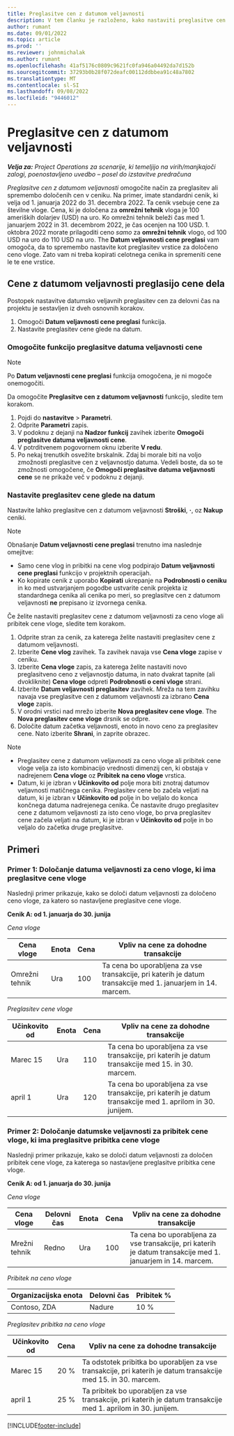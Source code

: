 ```yaml
---
title: Preglasitve cen z datumom veljavnosti
description: V tem članku je razloženo, kako nastaviti preglasitve cen za določene cene v ceniku.
author: rumant
ms.date: 09/01/2022
ms.topic: article
ms.prod: ''
ms.reviewer: johnmichalak
ms.author: rumant
ms.openlocfilehash: 41af5176c0809c9621fc0fa946a04492da7d152b
ms.sourcegitcommit: 37293b0b28f072deafc00112ddbbea91c48a7802
ms.translationtype: MT
ms.contentlocale: sl-SI
ms.lasthandoff: 09/08/2022
ms.locfileid: "9446012"
---
```

# <a name="date-effective-price-overrides"></a>Preglasitve cen z datumom veljavnosti 

_**Velja za:** Project Operations za scenarije, ki temeljijo na virih/manjkajoči zalogi, poenostavljeno uvedbo – posel do izstavitve predračuna_

*Preglasitve cen z datumom veljavnosti* omogočite način za preglasitev ali spremembo določenih cen v ceniku. Na primer, imate standardni cenik, ki velja od 1. januarja 2022 do 31. decembra 2022. Ta cenik vsebuje cene za številne vloge. Cena, ki je določena za **omrežni tehnik** vloga je 100 ameriških dolarjev (USD) na uro. Ko omrežni tehnik beleži čas med 1. januarjem 2022 in 31. decembrom 2022, je čas ocenjen na 100 USD. 1. oktobra 2022 morate prilagoditi ceno *samo* za **omrežni tehnik** vlogo, od 100 USD na uro do 110 USD na uro. The **Datum veljavnosti cene preglasi** vam omogoča, da to spremembo nastavite kot preglasitev vrstice za določeno ceno vloge. Zato vam ni treba kopirati celotnega cenika in spremeniti cene le te ene vrstice.

## <a name="date-effective-price-overrides-for-labor-pricing"></a>Cene z datumom veljavnosti preglasijo cene dela

Postopek nastavitve datumsko veljavnih preglasitev cen za delovni čas na projektu je sestavljen iz dveh osnovnih korakov.

1. Omogoči **Datum veljavnosti cene preglasi** funkcija.
1. Nastavite preglasitev cene glede na datum.

### <a name="enable-the-date-effective-price-overrides-feature"></a>Omogočite funkcijo preglasitve datuma veljavnosti cene

> [!NOTE]
> Po **Datum veljavnosti cene preglasi** funkcija omogočena, je ni mogoče onemogočiti.

Da omogočite **Preglasitve cen z datumom veljavnosti** funkcijo, sledite tem korakom.

1. Pojdi do **nastavitve** \> **Parametri**.
1. Odprite **Parametri** zapis.
1. V podoknu z dejanji na **Nadzor funkcij** zavihek izberite **Omogoči preglasitve datuma veljavnosti cene**.
1. V potrditvenem pogovornem oknu izberite **V redu**.
1. Po nekaj trenutkih osvežite brskalnik. Zdaj bi morale biti na voljo zmožnosti preglasitve cen z veljavnostjo datuma. Vedeli boste, da so te zmožnosti omogočene, če **Omogoči preglasitve datuma veljavnosti cene** se ne prikaže več v podoknu z dejanji.

### <a name="set-up-a-date-effective-price-override"></a>Nastavite preglasitev cene glede na datum

Nastavite lahko preglasitve cen z datumom veljavnosti **Stroški**, **·**, oz **Nakup** ceniki.

> [!NOTE]
>Obnašanje **Datum veljavnosti cene preglasi** trenutno ima naslednje omejitve:
>
> - Samo cene vlog in pribitki na cene vlog podpirajo **Datum veljavnosti cene preglasi** funkcijo v projektnih operacijah.
> - Ko kopirate cenik z uporabo **Kopirati** ukrepanje na **Podrobnosti o ceniku** in ko med ustvarjanjem pogodbe ustvarite cenik projekta iz standardnega cenika ali cenika po meri, so preglasitve cen z datumom veljavnosti **ne** prepisano iz izvornega cenika.

Če želite nastaviti preglasitev cene z datumom veljavnosti za ceno vloge ali pribitek cene vloge, sledite tem korakom.

1. Odprite stran za cenik, za katerega želite nastaviti preglasitev cene z datumom veljavnosti.
1. Izberite **Cene vlog** zavihek. Ta zavihek navaja vse **Cena vloge** zapise v ceniku.
1. Izberite **Cena vloge** zapis, za katerega želite nastaviti novo preglasitveno ceno z veljavnostjo datuma, in nato dvakrat tapnite (ali dvokliknite) **Cena vloge** odpreti **Podrobnosti o ceni vloge** strani.
1. Izberite **Datum veljavnosti preglasitev** zavihek. Mreža na tem zavihku navaja vse preglasitve cen z datumom veljavnosti za izbrano **Cena vloge** zapis.
1. V orodni vrstici nad mrežo izberite **Nova preglasitev cene vloge**. The **Nova preglasitev cene vloge** drsnik se odpre.
1. Določite datum začetka veljavnosti, enoto in novo ceno za preglasitev cene. Nato izberite **Shrani**, in zaprite obrazec.

> [!NOTE]
> - Preglasitev cene z datumom veljavnosti za ceno vloge ali pribitek cene vloge velja za isto kombinacijo vrednosti dimenzij cen, ki obstaja v nadrejenem **Cena vloge** oz **Pribitek na ceno vloge** vrstica.
> - Datum, ki je izbran v **Učinkovito od** polje mora biti znotraj datumov veljavnosti matičnega cenika. Preglasitev cene bo začela veljati na datum, ki je izbran v **Učinkovito od** polje in bo veljalo do konca končnega datuma nadrejenega cenika. Če nastavite drugo preglasitev cene z datumom veljavnosti za isto ceno vloge, bo prva preglasitev cene začela veljati na datum, ki je izbran v **Učinkovito od** polje in bo veljalo do začetka druge preglasitve.

## <a name="examples"></a>Primeri

### <a name="example-1-determining-date-effectivity-for-a-role-price-that-has-role-price-overrides"></a>Primer 1: Določanje datuma veljavnosti za ceno vloge, ki ima preglasitve cene vloge

Naslednji primer prikazuje, kako se določi datum veljavnosti za določeno ceno vloge, za katero so nastavljene preglasitve cene vloge.

**Cenik A: od 1. januarja do 30. junija**

*Cena vloge*

| Cena vloge | Enota | Cena | Vpliv na cene za dohodne transakcije |
|---|---|---|---|
| Omrežni tehnik | Ura | 100 | Ta cena bo uporabljena za vse transakcije, pri katerih je datum transakcije med 1. januarjem in 14. marcem. |

*Preglasitev cene vloge*

| Učinkovito od | Enota | Cena | Vpliv na cene za dohodne transakcije |
|---|---|---|---|
| Marec 15 | Ura | 110 | Ta cena bo uporabljena za vse transakcije, pri katerih je datum transakcije med 15. in 30. marcem. |
| april 1 | Ura | 120 | Ta cena bo uporabljena za vse transakcije, pri katerih je datum transakcije med 1. aprilom in 30. junijem. |

### <a name="example-2-determining-date-effectivity-for-a-role-price-markup-that-has-role-price-markup-overrides"></a>Primer 2: Določanje datumske veljavnosti za pribitek cene vloge, ki ima preglasitve pribitka cene vloge

Naslednji primer prikazuje, kako se določi datum veljavnosti za določen pribitek cene vloge, za katerega so nastavljene preglasitve pribitka cene vloge.

**Cenik A: od 1. januarja do 30. junija**

*Cena vloge*

| Cena vloge | Delovni čas | Enota | Cena | Vpliv na cene za dohodne transakcije |
|---|---|---|---|---|
| Mrežni tehnik | Redno | Ura | 100 | Ta cena bo uporabljena za vse transakcije, pri katerih je datum transakcije med 1. januarjem in 14. marcem. |

*Pribitek na ceno vloge*

| Organizacijska enota | Delovni čas | Pribitek % |
|---|---|---|
| Contoso, ZDA | Nadure | 10 % |

*Preglasitev pribitka na ceno vloge*

| Učinkovito od | Cena | Vpliv na cene za dohodne transakcije |
|---|---|---|
| Marec 15 | 20 % | Ta odstotek pribitka bo uporabljen za vse transakcije, pri katerih je datum transakcije med 15. in 30. marcem. |
| april 1 | 25 % | Ta pribitek bo uporabljen za vse transakcije, pri katerih je datum transakcije med 1. aprilom in 30. junijem. |

[!INCLUDE[footer-include](../includes/footer-banner.md)]
